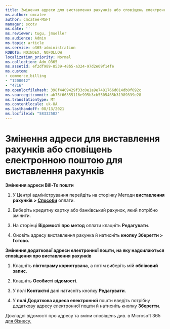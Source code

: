 ```yaml
---
title: Змінення адреси для виставлення рахунків або сповіщень електронною поштою для виставлення рахунків
ms.author: cmcatee
author: cmcatee-MSFT
manager: scotv
ms.date: ''
ms.reviewer: tugu, jmueller
ms.audience: Admin
ms.topic: article
ms.service: o365-administration
ROBOTS: NOINDEX, NOFOLLOW
localization_priority: Normal
ms.collection: Adm_O365
ms.assetid: ef2df989-8539-48b5-a324-97d2e09f14fe
ms.custom:
- commerce_billing
- "1200012"
- "4716"
ms.openlocfilehash: 398f4409429f33c0e1a9e7481766d014db0f092c
ms.sourcegitcommit: ab75f66355116e995b3cb5505465b31989339e28
ms.translationtype: MT
ms.contentlocale: uk-UA
ms.lasthandoff: 08/13/2021
ms.locfileid: "58332502"
---
```

# <a name="change-billing-address-or-billing-email-notifications"></a>Змінення адреси для виставлення рахунків або сповіщень електронною поштою для виставлення рахунків

**Змінення адреси Bill-To пошти**

1. У Центрі адміністрування перейдіть на сторінку Методи **виставлення рахунків > [Способи](https://go.microsoft.com/fwlink/p/?linkid=2018806)** оплати.

2. Виберіть кредитну картку або банківський рахунок, який потрібно змінити.

3. На сторінці **Відомості про метод** оплати клацніть **Редагувати**.

4. Оновіть адресу виставлення рахунка й натисніть **кнопку Зберегти > Готово.**

**Змінення додаткової адреси електронної пошти, на яку надсилаються сповіщення про виставлення рахунків** 

1. Клацніть **піктограму користувача**, а потім виберіть мій **обліковий запис**.

2. Клацніть **Особисті відомості**.

3. У полі **Контактні** дані натисніть кнопку **Редагувати**.

4. У **полі Додаткова адреса електронної** пошти введіть потрібну додаткову адресу електронної пошти й натисніть кнопку **Зберегти**.

Докладні відомості про адресу та зміни сповіщень див. в Microsoft 365 [для бізнесу.](https://docs.microsoft.com/microsoft-365/commerce/billing-and-payments/change-your-billing-addresses)
